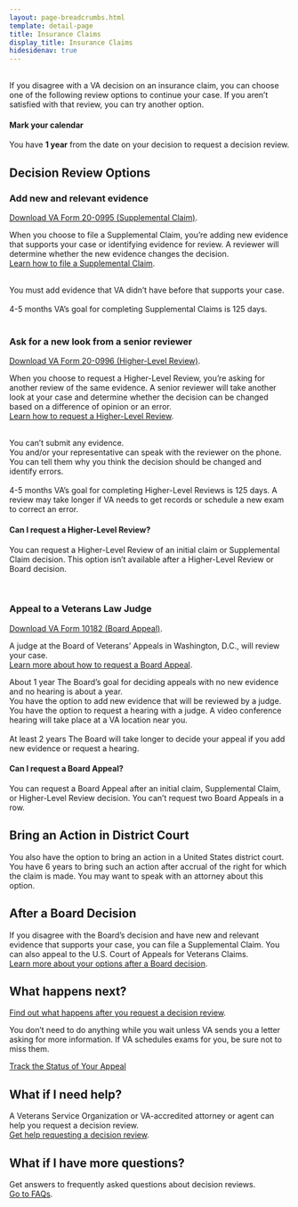 ```yaml
---
layout: page-breadcrumbs.html
template: detail-page
title: Insurance Claims
display_title: Insurance Claims
hidesidenav: true
---
```

<br>
<div itemprop="description" class="va-introtext">
If you disagree with a VA decision on an insurance claim, you can choose one of the following review options to continue your case. If you aren’t satisfied with that review, you can try another option.
</div>

<div class="usa-alert usa-alert-info">
  <div class="usa-alert-body">
    <h4 class="usa-alert-heading">
      Mark your calendar 
    </h4>
    <p class="usa-alert-text">
      You have <b>1 year</b> from the date on your decision to request a decision review.
    </p>
  </div>
</div>

## Decision Review Options

### Add new and relevant evidence

[Download VA Form 20-0995 (Supplemental Claim)](/decision-reviews/forms/supplemental-claim-20-0995.pdf).

When you choose to file a Supplemental Claim, you’re adding new evidence that supports your case or identifying evidence for review. A reviewer will determine whether the new evidence changes the decision. 
<br>
[Learn how to file a Supplemental Claim](/decision-reviews/supplemental-claim/).
<br>
<br>
<div class ="vads-u-display--flex vads-u-margin-y--1">
  <div class="vads-u-flex--auto">
    <span class="heading-level-3 vads-u-margin-right--1p5"><i class="far fa-copy"></i></span>
  </div>
  <div class="vads-u-flex--1">  
    You must add evidence that VA didn’t have before that supports your case.
  </div>
</div>  
<br>
<div class="card information">
  <span class="number"><span class="heading-level-3"><i class="far fa-clock vads-u-margin-right--1p5"></i>4-5 months</span></span>
  <span class="description">VA’s goal for completing Supplemental Claims is 125 days. </span>
</div>

<br>

### Ask for a new look from a senior reviewer

[Download VA Form 20-0996 (Higher-Level Review)](/decision-reviews/forms/higher-level-review-20-0996.pdf).
<br>

When you choose to request a Higher-Level Review, you’re asking for another review of the same evidence. A senior reviewer will take another look at your case and determine whether the decision can be changed based on a difference of opinion or an error. 
<br>
[Learn how to request a Higher-Level Review](/decision-reviews/higher-level-review/).
<br>
<br>
<div class ="vads-u-display--flex vads-u-margin-y--1">
  <div class="vads-u-flex--auto">
    <span class="heading-level-3 vads-u-margin-right--1p5"><i class="fas fa-ban"></i></span>
  </div>
  <div class="vads-u-flex--1">  
     You can’t submit any evidence.
  </div>
</div>      
<div class ="vads-u-display--flex vads-u-margin-y--1">
  <div class="vads-u-flex--auto">
    <span class="heading-level-3 vads-u-margin-right--1p5"><i class="fas fa-phone"></i></span>
  </div>
  <div class="vads-u-flex--1">
  You and/or your representative can speak with the reviewer on the phone. You can tell them why you think the decision should be changed and identify errors.
  </div>
</div>   
<br>
<div class="card information">
  <span class="number"><span class="heading-level-3"><i class="far fa-clock vads-u-margin-right--1p5"></i>4-5 months</span></span>
  <span class="description">VA’s goal for completing Higher-Level Reviews is 125 days. A review may take longer if VA needs to get records or schedule a new exam to correct an error.</span>
</div>

#### Can I request a Higher-Level Review?

You can request a Higher-Level Review of an initial claim or Supplemental Claim decision. This option isn’t available after a Higher-Level Review or Board decision.

<br>

### Appeal to a Veterans Law Judge
[Download VA Form 10182 (Board Appeal)](/decision-reviews/forms/board-appeal-10182.pdf).

A judge at the Board of Veterans’ Appeals in Washington, D.C., will review your case. 
<br>
[Learn more about how to request a Board Appeal](/decision-reviews/board-appeal/).

<div class="card information">
  <span class="number"><span class="heading-level-3"><i class="far fa-clock vads-u-margin-right--1p5"></i>About 1 year</span></span>
  <span class="description">The Board’s goal for deciding appeals with no new evidence and no hearing is about a year.</span>
</div>
<div class ="vads-u-display--flex vads-u-margin-y--1">
  <div class="vads-u-flex--auto">
    <span class="heading-level-3 vads-u-margin-right--1p5"><i class="far fa-copy"></i></span>
  </div>
  <div class="vads-u-flex--1">  
     You have the option to add new evidence that will be reviewed by a judge.
  </div>   
</div>
<div class ="vads-u-display--flex vads-u-margin-y--1">    
  <div class="vads-u-flex--auto">
    <span class="heading-level-3 vads-u-margin-right--1p5"><i class="fas fa-user"></i></span>
  </div>
  <div class="vads-u-flex--1"> 
    You have the option to request a hearing with a judge. A video conference hearing will take place at a VA location near you.
  </div>
</div>  

<br>

<div class="card information">
  <span class="number"><span class="heading-level-3"><i class="far fa-clock vads-u-margin-right--1p5"></i>At least 2 years</span></span>
  <span class="description">The Board will take longer to decide your appeal if you add new evidence or request a hearing.
</span>
</div>

#### Can I request a Board Appeal?

You can request a Board Appeal after an initial claim, Supplemental Claim, or Higher-Level Review decision. You can’t request two Board Appeals in a row.

## Bring an Action in District Court

You also have the option to bring an action in a United States district court. You have 6 years to bring such an action after accrual of the right for which the claim is made. You may want to speak with an attorney about this option. <br>

## After a Board Decision

If you disagree with the Board’s decision and have new and relevant evidence that supports your case, you can file a Supplemental Claim. You can also appeal to the U.S. Court of Appeals for Veterans Claims.
<br> 
[Learn more about your options after a Board decision](/decision-reviews/board-appeal/after-board-appeal-decision/).

## What happens next?

[Find out what happens after you request a decision review](/decision-reviews/after-you-request-review/). 

You don’t need to do anything while you wait unless VA sends you a letter asking for more information. If VA schedules exams for you, be sure not to miss them.

<a href="/claim-or-appeal-status/" class="usa-button-primary">Track the Status of Your Appeal</a>

## What if I need help?

A Veterans Service Organization or VA-accredited attorney or agent can help you request a decision review. 
<br>
[Get help requesting a decision review](/decision-reviews/get-help-with-review-request/).

## What if I have more questions?

Get answers to frequently asked questions about decision reviews.
<br>
[Go to FAQs](/decision-reviews/faq/).
